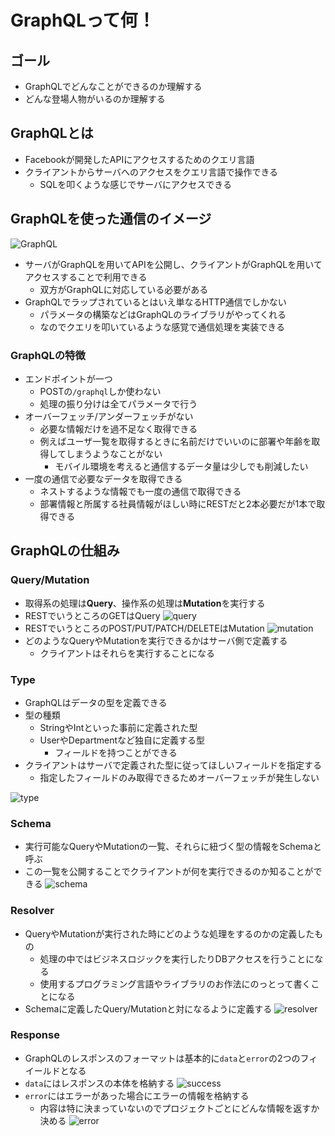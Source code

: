 # GraphQLって何！

## ゴール

- GraphQLでどんなことができるのか理解する
- どんな登場人物がいるのか理解する

## GraphQLとは

- Facebookが開発したAPIにアクセスするためのクエリ言語
- クライアントからサーバへのアクセスをクエリ言語で操作できる
    - SQLを叩くような感じでサーバにアクセスできる

## GraphQLを使った通信のイメージ

![GraphQL](/images/2-1.png)

- サーバがGraphQLを用いてAPIを公開し、クライアントがGraphQLを用いてアクセスすることで利用できる
    - 双方がGraphQLに対応している必要がある
- GraphQLでラップされているとはいえ単なるHTTP通信でしかない
    - パラメータの構築などはGraphQLのライブラリがやってくれる
    - なのでクエリを叩いているような感覚で通信処理を実装できる

### GraphQLの特徴

- エンドポイントが一つ
    - POSTの`/graphql`しか使わない
    - 処理の振り分けは全てパラメータで行う
- オーバーフェッチ/アンダーフェッチがない
    - 必要な情報だけを過不足なく取得できる
    - 例えばユーザ一覧を取得するときに名前だけでいいのに部署や年齢を取得してしまうようなことがない
        - モバイル環境を考えると通信するデータ量は少しでも削減したい
- 一度の通信で必要なデータを取得できる
    - ネストするような情報でも一度の通信で取得できる
    - 部署情報と所属する社員情報がほしい時にRESTだと2本必要だが1本で取得できる

## GraphQLの仕組み

### Query/Mutation

- 取得系の処理は**Query**、操作系の処理は**Mutation**を実行する
- RESTでいうところのGETはQuery
![query](/images/2-2.png)
- RESTでいうところのPOST/PUT/PATCH/DELETEはMutation
![mutation](/images/2-3.png)
- どのようなQueryやMutationを実行できるかはサーバ側で定義する
    - クライアントはそれらを実行することになる

### Type

- GraphQLはデータの型を定義できる
- 型の種類
    - StringやIntといった事前に定義された型
    - UserやDepartmentなど独自に定義する型
        - フィールドを持つことができる
- クライアントはサーバで定義された型に従ってほしいフィールドを指定する
    - 指定したフィールドのみ取得できるためオーバーフェッチが発生しない

![type](/images/2-4.png)

### Schema

- 実行可能なQueryやMutationの一覧、それらに紐づく型の情報をSchemaと呼ぶ
- この一覧を公開することでクライアントが何を実行できるのか知ることができる
![schema](/images/2-5.png)

### Resolver

- QueryやMutationが実行された時にどのような処理をするのかの定義したもの
    - 処理の中ではビジネスロジックを実行したりDBアクセスを行うことになる
    - 使用するプログラミング言語やライブラリのお作法にのっとって書くことになる
- Schemaに定義したQuery/Mutationと対になるように定義する
![resolver](/images/2-6.png)


### Response

- GraphQLのレスポンスのフォーマットは基本的に`data`と`error`の2つのフィイールドとなる
- `data`にはレスポンスの本体を格納する
![success](/images/2-7.png)
- `error`にはエラーがあった場合にエラーの情報を格納する
    - 内容は特に決まっていないのでプロジェクトごとにどんな情報を返すか決める
![error](/images/2-8.png)


